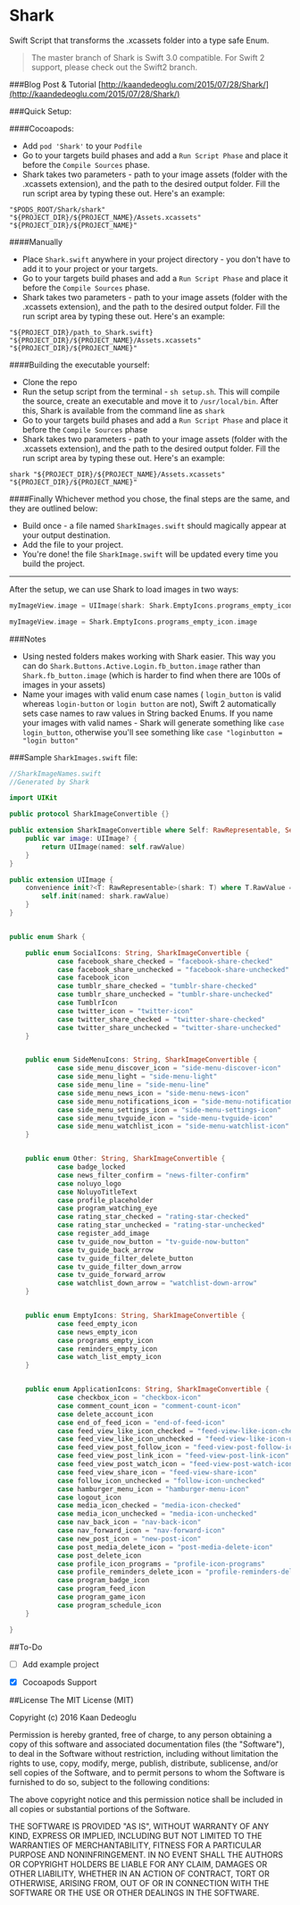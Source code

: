 # Shark
Swift Script that transforms the .xcassets folder into a type safe Enum.

> The master branch of Shark is Swift 3.0 compatible. For Swift 2 support, please check out the Swift2 branch.

###Blog Post & Tutorial
[http://kaandedeoglu.com/2015/07/28/Shark/](http://kaandedeoglu.com/2015/07/28/Shark/)

###Quick Setup:

####Cocoapods:
- Add `pod 'Shark'` to your `Podfile`
- Go to your targets build phases and add a `Run Script Phase` and place it before the `Compile Sources` phase.
- Shark takes two parameters - path to your image assets (folder with the .xcassets extension), and the path to the desired output folder. Fill the run script area by typing these out. Here's an example: 

`"$PODS_ROOT/Shark/shark" "${PROJECT_DIR}/${PROJECT_NAME}/Assets.xcassets" "${PROJECT_DIR}/${PROJECT_NAME}"`


####Manually
- Place `Shark.swift` anywhere in your project directory - you don't have to add it to your project or your targets.
- Go to your targets build phases and add a `Run Script Phase` and place it before the `Compile Sources` phase.
- Shark takes two parameters - path to your image assets (folder with the .xcassets extension), and the path to the desired output folder. Fill the run script area by typing these out. Here's an example: 

`"${PROJECT_DIR}/path_to_Shark.swift} "${PROJECT_DIR}/${PROJECT_NAME}/Assets.xcassets" "${PROJECT_DIR}/${PROJECT_NAME}"`


####Building the executable yourself:
- Clone the repo
- Run the setup script from the terminal - `sh setup.sh`. This will compile the source, create an executable and move it to `/usr/local/bin`. After this, Shark is available from the command line as `shark`
- Go to your targets build phases and add a `Run Script Phase` and place it before the `Compile Sources` phase
- Shark takes two parameters - path to your image assets (folder with the .xcassets extension), and the path to the desired output folder. Fill the run script area by typing these out. Here's an example: 

`shark "${PROJECT_DIR}/${PROJECT_NAME}/Assets.xcassets" "${PROJECT_DIR}/${PROJECT_NAME}"`

####Finally
Whichever method you chose, the final steps are the same, and they are outlined below:

- Build once - a file named `SharkImages.swift` should magically appear at your output destination.
- Add the file to your project.
- You're done! the file `SharkImage.swift` will be updated every time you build the project.

----

After the setup, we can use Shark to load images in two ways:

```swift
myImageView.image = UIImage(shark: Shark.EmptyIcons.programs_empty_icon)
```

```swift
myImageView.image = Shark.EmptyIcons.programs_empty_icon.image
```

###Notes
- Using nested folders makes working with Shark easier. This way you can do `Shark.Buttons.Active.Login.fb_button.image` rather than `Shark.fb_button.image` (which is harder to find when there are 100s of images in your assets)
- Name your images with valid enum case names ( `login_button` is valid whereas `login-button` or `login button` are not), Swift 2 automatically sets case names to raw values in String backed Enums. If you name your images with valid names - Shark will generate something like `case login_button`, otherwise you'll see something like `case "loginbutton = "login button"` 

###Sample `SharkImages.swift` file:

```swift
//SharkImageNames.swift
//Generated by Shark

import UIKit

public protocol SharkImageConvertible {}

public extension SharkImageConvertible where Self: RawRepresentable, Self.RawValue == String {
    public var image: UIImage? {
        return UIImage(named: self.rawValue)
    }
}

public extension UIImage {
    convenience init?<T: RawRepresentable>(shark: T) where T.RawValue == String {
        self.init(named: shark.rawValue)
    }
}


public enum Shark {

    public enum SocialIcons: String, SharkImageConvertible {
            case facebook_share_checked = "facebook-share-checked"
            case facebook_share_unchecked = "facebook-share-unchecked"
            case facebook_icon
            case tumblr_share_checked = "tumblr-share-checked"
            case tumblr_share_unchecked = "tumblr-share-unchecked"
            case TumblrIcon
            case twitter_icon = "twitter-icon"
            case twitter_share_checked = "twitter-share-checked"
            case twitter_share_unchecked = "twitter-share-unchecked"
    }


    public enum SideMenuIcons: String, SharkImageConvertible {
            case side_menu_discover_icon = "side-menu-discover-icon"
            case side_menu_light = "side-menu-light"
            case side_menu_line = "side-menu-line"
            case side_menu_news_icon = "side-menu-news-icon"
            case side_menu_notifications_icon = "side-menu-notifications-icon"
            case side_menu_settings_icon = "side-menu-settings-icon"
            case side_menu_tvguide_icon = "side-menu-tvguide-icon"
            case side_menu_watchlist_icon = "side-menu-watchlist-icon"
    }


    public enum Other: String, SharkImageConvertible {
            case badge_locked
            case news_filter_confirm = "news-filter-confirm"
            case noluyo_logo
            case NoluyoTitleText
            case profile_placeholder
            case program_watching_eye
            case rating_star_checked = "rating-star-checked"
            case rating_star_unchecked = "rating-star-unchecked"
            case register_add_image
            case tv_guide_now_button = "tv-guide-now-button"
            case tv_guide_back_arrow
            case tv_guide_filter_delete_button
            case tv_guide_filter_down_arrow
            case tv_guide_forward_arrow
            case watchlist_down_arrow = "watchlist-down-arrow"
    }


    public enum EmptyIcons: String, SharkImageConvertible {
            case feed_empty_icon
            case news_empty_icon
            case programs_empty_icon
            case reminders_empty_icon
            case watch_list_empty_icon
    }


    public enum ApplicationIcons: String, SharkImageConvertible {
            case checkbox_icon = "checkbox-icon"
            case comment_count_icon = "comment-count-icon"
            case delete_account_icon
            case end_of_feed_icon = "end-of-feed-icon"
            case feed_view_like_icon_checked = "feed-view-like-icon-checked"
            case feed_view_like_icon_unchecked = "feed-view-like-icon-unchecked"
            case feed_view_post_follow_icon = "feed-view-post-follow-icon"
            case feed_view_post_link_icon = "feed-view-post-link-icon"
            case feed_view_post_watch_icon = "feed-view-post-watch-icon"
            case feed_view_share_icon = "feed-view-share-icon"
            case follow_icon_unchecked = "follow-icon-unchecked"
            case hamburger_menu_icon = "hamburger-menu-icon"
            case logout_icon
            case media_icon_checked = "media-icon-checked"
            case media_icon_unchecked = "media-icon-unchecked"
            case nav_back_icon = "nav-back-icon"
            case nav_forward_icon = "nav-forward-icon"
            case new_post_icon = "new-post-icon"
            case post_media_delete_icon = "post-media-delete-icon"
            case post_delete_icon
            case profile_icon_programs = "profile-icon-programs"
            case profile_reminders_delete_icon = "profile-reminders-delete-icon"
            case program_badge_icon
            case program_feed_icon
            case program_game_icon
            case program_schedule_icon
    }

}
```

##To-Do
- [ ] Add example project
- [x] Cocoapods Support


##License
The MIT License (MIT)

Copyright (c) 2016 Kaan Dedeoglu

Permission is hereby granted, free of charge, to any person obtaining a copy
of this software and associated documentation files (the "Software"), to deal
in the Software without restriction, including without limitation the rights
to use, copy, modify, merge, publish, distribute, sublicense, and/or sell
copies of the Software, and to permit persons to whom the Software is
furnished to do so, subject to the following conditions:

The above copyright notice and this permission notice shall be included in all
copies or substantial portions of the Software.

THE SOFTWARE IS PROVIDED "AS IS", WITHOUT WARRANTY OF ANY KIND, EXPRESS OR
IMPLIED, INCLUDING BUT NOT LIMITED TO THE WARRANTIES OF MERCHANTABILITY,
FITNESS FOR A PARTICULAR PURPOSE AND NONINFRINGEMENT. IN NO EVENT SHALL THE
AUTHORS OR COPYRIGHT HOLDERS BE LIABLE FOR ANY CLAIM, DAMAGES OR OTHER
LIABILITY, WHETHER IN AN ACTION OF CONTRACT, TORT OR OTHERWISE, ARISING FROM,
OUT OF OR IN CONNECTION WITH THE SOFTWARE OR THE USE OR OTHER DEALINGS IN THE
SOFTWARE.
